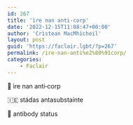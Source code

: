 ```yaml
---
id: 267
title: 'ìre nan anti‑corp'
date: '2022-12-15T11:08:47+00:00'
author: 'Crìstean MacMhìcheil'
layout: post
guid: 'https://faclair.lgbt/?p=267'
permalink: /ire-nan-anti%e2%80%91corp/
categories:
    - Faclair
---
```


&#x1f3f4;&#xe0067;&#xe0062;&#xe0073;&#xe0063;&#xe0074;&#xe007f; ìre nan anti‑corp

&#x1f1ee;&#x1f1ea; stádas antasubstainte

&#x1f3f4;&#xe0067;&#xe0062;&#xe0065;&#xe006e;&#xe0067;&#xe007f; antibody status